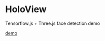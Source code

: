 # HoloView
Tensorflow.js + Three.js face detection demo

[demo](https://samipe.github.io/HoloView/)
